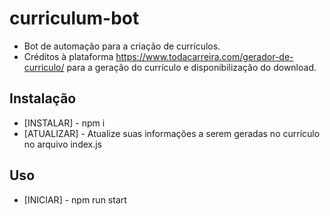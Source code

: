 # curriculum-bot
- Bot de automação para a criação de currículos. 
- Créditos à plataforma https://www.todacarreira.com/gerador-de-curriculo/ para a geração do currículo e disponibilização do download.

## Instalação
- [INSTALAR] - npm i
- [ATUALIZAR] - Atualize suas informações a serem geradas no currículo no arquivo index.js

## Uso
- [INICIAR] - npm run start